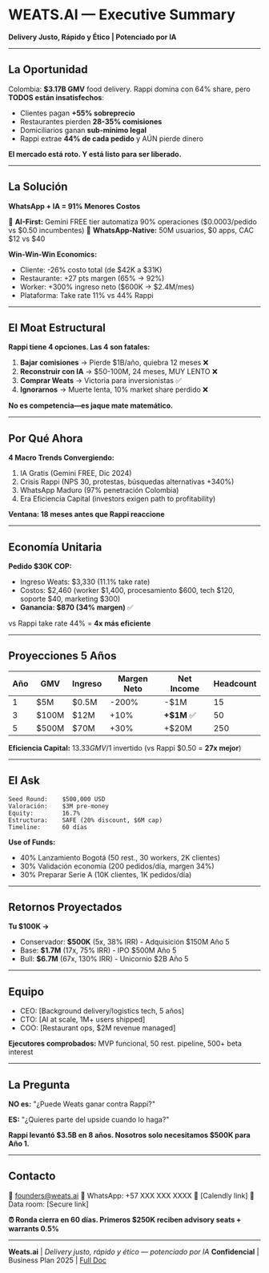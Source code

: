 # WEATS.AI — Executive Summary

**Delivery Justo, Rápido y Ético | Potenciado por IA**

---

## La Oportunidad

Colombia: **$3.17B GMV** food delivery. Rappi domina con 64% share, pero **TODOS están insatisfechos**:
- Clientes pagan **+55% sobreprecio**
- Restaurantes pierden **28-35% comisiones**
- Domiciliarios ganan **sub-mínimo legal**
- Rappi extrae **44% de cada pedido** y AÚN pierde dinero

**El mercado está roto. Y está listo para ser liberado.**

---

## La Solución

**WhatsApp + IA = 91% Menores Costos**

🤖 **AI-First:** Gemini FREE tier automatiza 90% operaciones ($0.0003/pedido vs $0.50 incumbentes)
💬 **WhatsApp-Native:** 50M usuarios, $0 apps, CAC $12 vs $40

**Win-Win-Win Economics:**
- Cliente: -26% costo total (de $42K a $31K)
- Restaurante: +27 pts margen (65% → 92%)
- Worker: +300% ingreso neto ($600K → $2.4M/mes)
- Plataforma: Take rate 11% vs 44% Rappi

---

## El Moat Estructural

**Rappi tiene 4 opciones. Las 4 son fatales:**

1. **Bajar comisiones** → Pierde $1B/año, quiebra 12 meses ❌
2. **Reconstruir con IA** → $50-100M, 24 meses, MUY LENTO ❌
3. **Comprar Weats** → Victoria para inversionistas ✅
4. **Ignorarnos** → Muerte lenta, 10% market share perdido ❌

**No es competencia—es jaque mate matemático.**

---

## Por Qué Ahora

**4 Macro Trends Convergiendo:**
1. IA Gratis (Gemini FREE, Dic 2024)
2. Crisis Rappi (NPS 30, protestas, búsquedas alternativas +340%)
3. WhatsApp Maduro (97% penetración Colombia)
4. Era Eficiencia Capital (investors exigen path to profitability)

**Ventana: 18 meses antes que Rappi reaccione**

---

## Economía Unitaria

**Pedido $30K COP:**
- Ingreso Weats: $3,330 (11.1% take rate)
- Costos: $2,460 (worker $1,400, procesamiento $600, tech $120, soporte $40, marketing $300)
- **Ganancia: $870 (34% margen)** ✅

vs Rappi take rate 44% = **4x más eficiente**

---

## Proyecciones 5 Años

| Año | GMV | Ingreso | Margen Neto | Net Income | Headcount |
|-----|-----|---------|-------------|------------|-----------|
| 1 | $5M | $0.5M | -200% | -$1M | 15 |
| 3 | $100M | $12M | +10% | **+$1M** ✅ | 50 |
| 5 | $500M | $70M | +30% | +$20M | 250 |

**Eficiencia Capital:** $13.33 GMV/$1 invertido (vs Rappi $0.50 = **27x mejor**)

---

## El Ask

```
Seed Round:    $500,000 USD
Valoración:    $3M pre-money
Equity:        16.7%
Estructura:    SAFE (20% discount, $6M cap)
Timeline:      60 días
```

**Use of Funds:**
- 40% Lanzamiento Bogotá (50 rest., 30 workers, 2K clientes)
- 30% Validación economía (200 pedidos/día, margen 34%)
- 30% Preparar Serie A (10K clientes, 1K pedidos/día)

---

## Retornos Proyectados

**Tu $100K →**
- Conservador: **$500K** (5x, 38% IRR) - Adquisición $150M Año 5
- Base: **$1.7M** (17x, 75% IRR) - IPO $500M Año 5
- Bull: **$6.7M** (67x, 130% IRR) - Unicornio $2B Año 5

---

## Equipo

- CEO: [Background delivery/logistics tech, 5 años]
- CTO: [AI at scale, 1M+ users shipped]
- COO: [Restaurant ops, $2M revenue managed]

**Ejecutores comprobados:** MVP funcional, 50 rest. pipeline, 500+ beta interest

---

## La Pregunta

**NO es:** "¿Puede Weats ganar contra Rappi?"

**ES:** "¿Quieres parte del upside cuando lo haga?"

**Rappi levantó $3.5B en 8 años. Nosotros solo necesitamos $500K para Año 1.**

---

## Contacto

📧 founders@weats.ai
📱 WhatsApp: +57 XXX XXX XXXX
📅 [Calendly link]
💾 Data room: [Secure link]

**⏰ Ronda cierra en 60 días. Primeros $250K reciben advisory seats + warrants 0.5%**

---

**Weats.ai** | *Delivery justo, rápido y ético — potenciado por IA*
**Confidencial** | Business Plan 2025 | [Full Doc](./BUSINESS-PLAN-MASTER.md)
